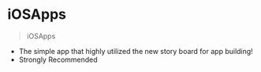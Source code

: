 # iOSApps
> iOSApps
* The simple app that highly utilized the new story board for app building!
* Strongly Recommended
